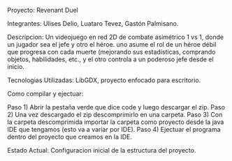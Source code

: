 Proyecto: Revenant Duel

Integrantes: Ulises Delio, Luataro Tevez, Gastón Palmisano.

Descripcion: Un videojuego en red 2D de combate asimétrico 1 vs 1, donde un jugador sea el jefe y otro el héroe. uno asume el rol de un héroe débil que progresa con cada muerte (mejorando sus estadísticas, comprando objetos, habilidades, etc., y el otro controla a un poderoso jefe desde el inicio.

Tecnologias Utilizadas: LibGDX, proyecto enfocado para escritorio.

Como compilar y ejectuar: 

Paso 1) Abrir la pestaña verde que dice code y luego descargar el zip.
Paso 2) Una vez descargado el zip descomprimirlo en una carpeta.
Paso 3) Con la carpeta descomprimida importar la carpeta como proyecto desde la  java IDE que tengamos (esto va a variar por IDE).
Paso 4) Ejectuar el programa dentro del proyecto que creamos en la IDE.

Estado Actual: Configuracion inicial de la estructura del proyecto. 
